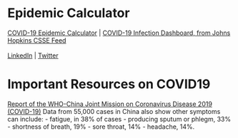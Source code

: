 # Epidemic Calculator
<a href="https://krishnatre-siddhartha.github.io/COVID/index.html">COVID-19 Epidemic Calculator</a> | <a href="https://krishnatre-siddhartha.github.io/COVID/dbcovid.html">COVID-19 Infection Dashboard, from Johns Hopkins CSSE Feed</a>
<br> <br>
<a href="https://www.linkedin.com/in/krishnatre-siddhartha/">LinkedIn</a> | <a href="https://twitter.com/krishnatre_sid">Twitter</a>

# Important Resources on COVID19

<a href="https://www.who.int/docs/default-source/coronaviruse/who-china-joint-mission-on-covid-19-final-report.pdf">
Report of the WHO-China Joint Mission on Coronavirus Disease 2019 (COVID-19)</a>
Data from 55,000 cases in China also show other symptoms can include:
 - fatigue, in 38% of cases
 - producing sputum or phlegm, 33%
 - shortness of breath, 19%
 - sore throat, 14%
 - headache, 14%.
